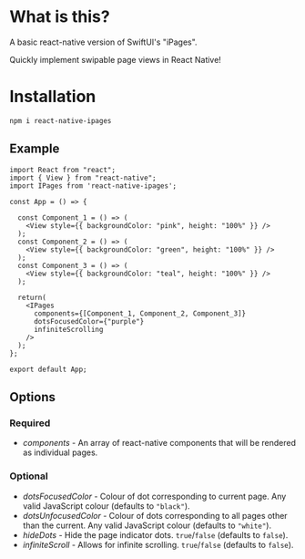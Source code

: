 # What is this?

A basic react-native version of SwiftUI's "iPages".

Quickly implement swipable page views in React Native!

# Installation

`npm i react-native-ipages`

## Example

```
import React from "react";
import { View } from "react-native";
import IPages from 'react-native-ipages';

const App = () => {

  const Component_1 = () => (
    <View style={{ backgroundColor: "pink", height: "100%" }} />
  );
  const Component_2 = () => (
    <View style={{ backgroundColor: "green", height: "100%" }} />
  );
  const Component_3 = () => (
    <View style={{ backgroundColor: "teal", height: "100%" }} />
  );
  
  return(
    <IPages
      components={[Component_1, Component_2, Component_3]}
      dotsFocusedColor={"purple"}
      infiniteScrolling
    />
  );
};

export default App;

```

## Options

### Required

* *components* - An array of react-native components that will be rendered as individual pages.

### Optional

* *dotsFocusedColor* - Colour of dot corresponding to current page. Any valid JavaScript colour (defaults to `"black"`).
* *dotsUnfocusedColor* - Colour of dots corresponding to all pages other than the current. Any valid JavaScript colour (defaults to `"white"`).
* *hideDots* - Hide the page indicator dots. `true`/`false` (defaults to `false`).
* *infiniteScroll* - Allows for infinite scrolling. `true`/`false` (defaults to `false`).
